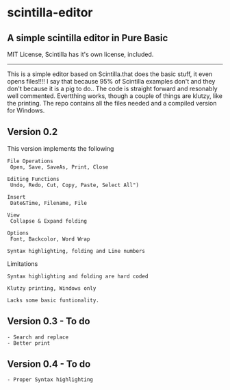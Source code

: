 # scintilla-editor
## A simple scintilla editor in Pure Basic

MIT License, Scintilla has it's own license, included. 
________________________________________________________________________

This is a simple editor based on Scintilla.that does the basic stuff, it even opens files!!!!
I say that because 95% of Scintilla examples don't and they don't because it is a pig to do..
The code is straight forward and resonably well commented. Evertthing works, though a couple 
of things are klutzy, like the printing. The repo contains all the files needed and a compiled
version for Windows. 


## Version 0.2

This version implements the following
 	
	File Operations
	 Open, Save, SaveAs, Print, Close
 	
	Editing Functions
   	 Undo, Redo, Cut, Copy, Paste, Select All")
 	
	Insert
	 Date&Time, Filename, File 
 	
	View
	 Collapse & Expand folding
 	
	Options
   	 Font, Backcolor, Word Wrap

	Syntax highlighting, folding and Line numbers
   
Limitations	
 
	Syntax highlighting and folding are hard coded

	Klutzy printing, Windows only

	Lacks some basic funtionality. 


## Version 0.3 - To do

	- Search and replace
	- Better print

## Version 0.4 - To do

	- Proper Syntax highlighting
